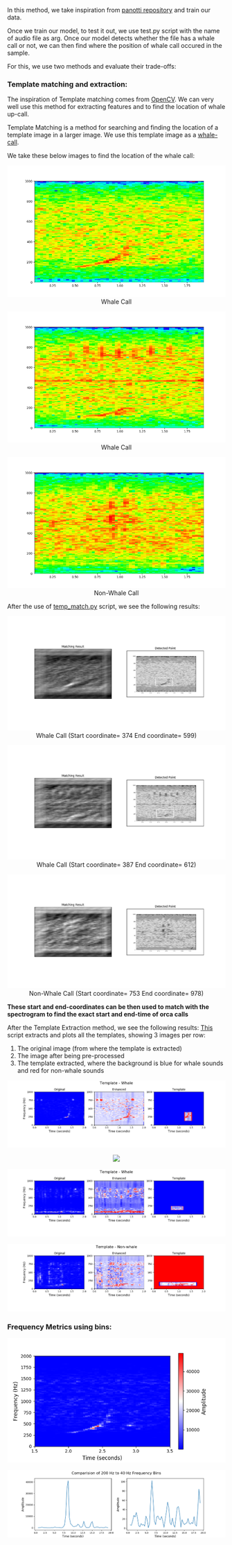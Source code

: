In this method, we take inspiration from [panotti repository](https://github.com/drscotthawley/panotti) and train our data.

Once we train our model, to test it out, we use test.py script with the name of audio file as arg.
Once our model detects whether the file has a whale call or not, we can then find where the position of whale call occured in the sample.

For this, we use two methods and evaluate their trade-offs:

### Template matching and extraction:
The inspiration of Template matching comes from [OpenCV](https://opencv-python-tutroals.readthedocs.io/en/latest/py_tutorials/py_imgproc/py_template_matching/py_template_matching.html). We can very well use this method for extracting features and to find the location of whale up-call.

Template Matching is a method for searching and finding the location of a template image in a larger image. We use this template image as a [whale-call](https://github.com/ZER-0-NE/OrcaCNN-Demo/blob/master/Method_1/assets/whale_template.png).

We take these below images to find the location of the whale call:


<p align="center">
  <img  src=assets/whale1.png/>
  Whale Call
</p>


<p align="center">
  <img  src=assets/whale2.png/>
  Whale Call
</p>


<p align="center">
  <img  src=assets/nonwhale1.png/>
  Non-Whale Call
</p>


After the use of [temp_match.py](https://github.com/ZER-0-NE/OrcaCNN-Demo/blob/master/Method_1/temp_match.py) script, we see the following results:


<p align="center">
  <img  src=assets/Figure1.png/>
  Whale Call (Start coordinate= 374 End coordinate= 599)
</p>

<p align="center">
  <img  src=assets/Figure_1.png/>
  Whale Call (Start coordinate= 387 End coordinate= 612)
</p>

<p align="center">
  <img  src=assets/Figure_2.png/>
 Non-Whale Call (Start coordinate= 753 End coordinate= 978)
</p>

**These start and end-coordinates can be then used to match with the spectrogram to find the exact start and end-time of orca calls**

After the Template Extraction method, we see the following results:
[This](https://github.com/ZER-0-NE/OrcaCNN-Demo/blob/master/Method_1/temp_extract.py) script extracts and plots all the templates, showing 3 images per row:

1. The original image (from where the template is extracted)
2. The image after being pre-processed
3. The template extracted, where the background is blue for whale sounds and 
red for non-whale sounds

<p align="center">
  <img  src=assets/whale_ext1.png/>
</p>


<p align="center">
  <img  src=assets/nonwhale_ext.png/>
</p>


<p align="center">
  <img  src=assets/whale_ext2.png/>
</p>


<p align="center">
  <img  src=assets/nonwhale_ext2.png/>
</p>


### Frequency Metrics using bins:



![](assets/Fig2.png)

![](assets/Fig3.png)



